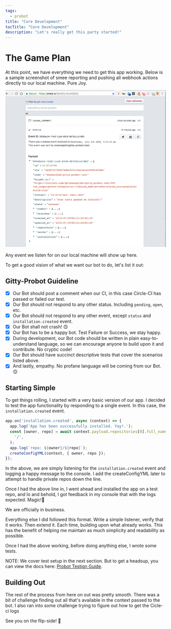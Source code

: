 ```yaml
---
tags:
  - probot
title: "Core Development"
tocTitle: "Core Development"
description: "Let's really get this party started!"
---
```


# The Game Plan

At this point, we have everything we need to get this app working. Below is a sample screenshot of smee reporting and pushing all webhook actions directly to our local machine. Pure Joy.

![SMEE Live updates](/images/probot-03-smee-live-updates.png)

Any event we listen for on our local machine will show up here.

To get a good vision of what we want our bot to do, let's list it out:

## Gitty-Probot Guideline

- [x] Our Bot should post a comment when our CI, in this case Circle-CI has passed or failed our test.
- [x] Our Bot should not respond to any other status. Including `pending`, `open`, etc.
- [x] Our Bot should not respond to any other event, except `status` and `installation.created` event.
- [x] Our Bot shall not crash! 😊
- [x] Our Bot has to be a happy bot. Test Failure or Success, we stay happy.
- [x] During development, our Bot code should be written in plain easy-to-understand language, so we can encourage anyone to build upon it and contribute. No cryptic code!
- [x] Our Bot should have succinct descriptive tests that cover the scenarios listed above.
- [x] And lastly, empathy. No profane language will be coming from our Bot. 😊

## Starting Simple

To get things rolling, I started with a very basic version of our app. I decided to test the app functionality by responding to a single event. In this case, the `installation.created` event.

```javascript
app.on('installation.created', async (context) => {
  app.log('App has been successfully installed. Yay!.');
  const [owner, repo] = await context.payload.repositories[0].full_name.split(
    '/',
  );
  app.log(`repo: ${owner}/${repo}`);
  createConfigYML(context, { owner, repo });
});
```

In the above, we are simply listening for the `installation.created` event and logging a happy message to the console. I add the createConfigYML later to attempt to handle private repos down the line.

Once I had the above line in, I went ahead and installed the app on a test repo, and lo and behold, I got feedback in my console that with the logs expected. Magic!🎉

We are officially in business.

Everything else I did followed this format. Write a simple listener, verify that it works. Then extend it. Each time, building upon what already works. This has the benefit of helping me maintain as much simplicity and readability as possible.

Once I had the above working, before doing anything else, I wrote some tests.

<div class="aside">
  NOTE: We cover test setup in the next section. But to get a headsup, you can view the docs here: <a href="https://probot.github.io/docs/testing/">Probot Testign Guide</a>.
</div>

## Building Out

The rest of the process from here on out was pretty smooth. There was a bit of challenge finding out all that's available in the context passed to the bot. I also ran into some challenge trying to figure out how to get the Cicle-ci logs

<div>
  See you on the flip-side! <span>🎉<span>
</div>
